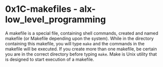 # 0x1C-makefiles - alx-low_level_programming

A makefile is a special file, containing shell commands, created and named makefile (or Makefile depending upon the system). While in the directory containing this makefile, you will type `make` and the commands in the makefile will be executed. If you create more than one makefile, be certain you are in the correct directory before typing `make`. Make is Unix utility that is designed to start execution of a makefile. 
